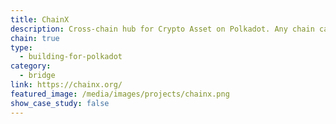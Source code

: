 ```yaml
---
title: ChainX
description: Cross-chain hub for Crypto Asset on Polkadot. Any chain can have asset interoperability with all other chains as long as it establishes a connection with ChainX.
chain: true
type:
  - building-for-polkadot
category:
  - bridge
link: https://chainx.org/
featured_image: /media/images/projects/chainx.png
show_case_study: false
---
```


